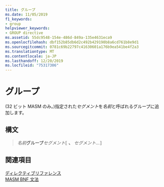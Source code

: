 ```yaml
---
title: グループ
ms.date: 11/05/2019
f1_keywords:
- group
helpviewer_keywords:
- GROUP directive
ms.assetid: 55dc9548-154e-486d-849a-135e4631eca9
ms.openlocfilehash: dbf152b85db6d2c492b429190b8a6cd761b8e9d1
ms.sourcegitcommit: 0781c69b22797c41630601a176b9ea541be4f2a3
ms.translationtype: MT
ms.contentlocale: ja-JP
ms.lasthandoff: 12/20/2019
ms.locfileid: "75317306"
---
```

# <a name="group"></a>グループ

(32 ビット MASM のみ。)指定された*セグメント*を*名前*と呼ばれるグループに追加します。

## <a name="syntax"></a>構文

> *名前***グループ***セグメント*⟦ __、__ *セグメント*...⟧

## <a name="see-also"></a>関連項目

[ディレクティブリファレンス](directives-reference.md)\
[MASM BNF 文法](masm-bnf-grammar.md)
